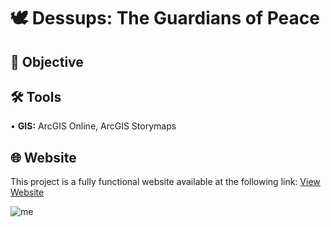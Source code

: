 # 🕊️ Dessups: The Guardians of Peace
## 🎯 Objective <br>
## 🛠️ Tools <br>
• <b>GIS:</b> ArcGIS Online, ArcGIS Storymaps <p>
## 🌐 Website <br>
This project is a fully functional website available at the following link: [View Website](https://arcg.is/11KOu80) <p>
![me](https://github.com/redefiningvicky/Dessups-The-Guardians-of-Peace/blob/2b937086bf30151428ff2d3c8efa60ee9d569a3b/Dessups_The_Guardians_of_Peace.gif)
